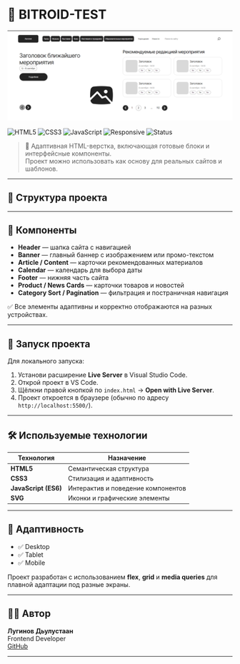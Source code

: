 # 🧱 BITROID-TEST

![Preview](./assets/images/preview.png)

![HTML5](https://img.shields.io/badge/HTML5-orange?logo=html5&logoColor=white)
![CSS3](https://img.shields.io/badge/CSS3-blue?logo=css3&logoColor=white)
![JavaScript](https://img.shields.io/badge/JavaScript-yellow?logo=javascript&logoColor=black)
![Responsive](https://img.shields.io/badge/Responsive-Yes-success)
![Status](https://img.shields.io/badge/Status-Ready_to_use-brightgreen)

> 🧩 Адаптивная HTML-верстка, включающая готовые блоки и интерфейсные компоненты.  
> Проект можно использовать как основу для реальных сайтов и шаблонов.

---

## 📁 Структура проекта

---

## 🧩 Компоненты

- **Header** — шапка сайта с навигацией  
- **Banner** — главный баннер с изображением или промо-текстом  
- **Article / Content** — карточки рекомендованных материалов  
- **Calendar** — календарь для выбора даты  
- **Footer** — нижняя часть сайта  
- **Product / News Cards** — карточки товаров и новостей  
- **Category Sort / Pagination** — фильтрация и постраничная навигация  

✅ Все элементы адаптивны и корректно отображаются на разных устройствах.

---

## 🚀 Запуск проекта

Для локального запуска:

1. Установи расширение **Live Server** в Visual Studio Code.  
2. Открой проект в VS Code.  
3. Щёлкни правой кнопкой по `index.html` → **Open with Live Server**.  
4. Проект откроется в браузере (обычно по адресу `http://localhost:5500/`).

---

## 🛠️ Используемые технологии

| Технология | Назначение |
|-------------|------------|
| **HTML5** | Семантическая структура |
| **CSS3** | Стилизация и адаптивность |
| **JavaScript (ES6)** | Интерактив и поведение компонентов |
| **SVG** | Иконки и графические элементы |

---

## 📱 Адаптивность

- ✅ Desktop  
- ✅ Tablet  
- ✅ Mobile  

Проект разработан с использованием **flex**, **grid** и **media queries** для плавной адаптации под разные экраны.

---

## 👨‍💻 Автор

**Лугинов Дьулустаан**  
Frontend Developer  
[GitHub](https://github.com/Julustaan)

---
